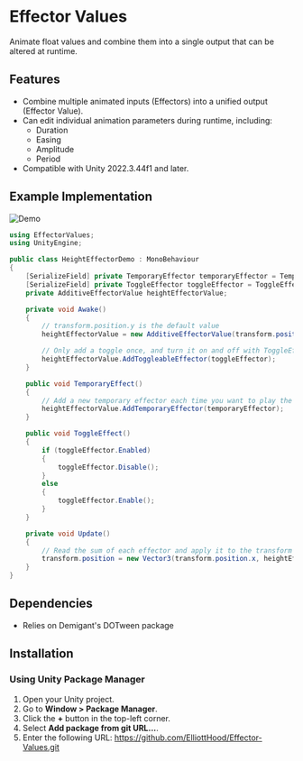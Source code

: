 # Effector Values

Animate float values and combine them into a single output that can be altered at runtime.

## Features

- Combine multiple animated inputs (Effectors) into a unified output (Effector Value).
- Can edit individual animation parameters during runtime, including:
    - Duration
    - Easing
    - Amplitude
    - Period
- Compatible with Unity 2022.3.44f1 and later.

## Example Implementation

![Demo](./Samples/EffectorValueDemo.gif)

```csharp
using EffectorValues;
using UnityEngine;

public class HeightEffectorDemo : MonoBehaviour
{
    [SerializeField] private TemporaryEffector temporaryEffector = TemporaryEffector.Default;
    [SerializeField] private ToggleEffector toggleEffector = ToggleEffector.Default;
    private AdditiveEffectorValue heightEffectorValue;

    private void Awake()
    {
        // transform.position.y is the default value
        heightEffectorValue = new AdditiveEffectorValue(transform.position.y); 

        // Only add a toggle once, and turn it on and off with ToggleEffect()
        heightEffectorValue.AddToggleableEffector(toggleEffector); 
    }

    public void TemporaryEffect()
    {
        // Add a new temporary effector each time you want to play the effect
        heightEffectorValue.AddTemporaryEffector(temporaryEffector); 
    }

    public void ToggleEffect()
    {
        if (toggleEffector.Enabled)
        {
            toggleEffector.Disable();
        }
        else
        {
            toggleEffector.Enable();
        }
    }

    private void Update()
    {
        // Read the sum of each effector and apply it to the transform
        transform.position = new Vector3(transform.position.x, heightEffectorValue.Evaluate(), transform.position.z);
    }
}
```

## Dependencies

- Relies on Demigant's DOTween package

## Installation

### Using Unity Package Manager

1. Open your Unity project.
2. Go to **Window > Package Manager**.
3. Click the **+** button in the top-left corner.
4. Select **Add package from git URL...**.
5. Enter the following URL: https://github.com/ElliottHood/Effector-Values.git